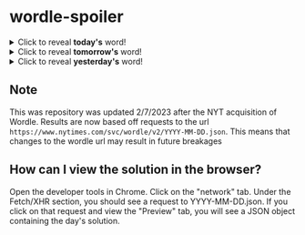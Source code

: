 # wordle-spoiler

<details>
  <summary>Click to reveal <b>today's</b> word!</summary>
  <br>
  <b> fever </b>
</details>

<details>
  <summary>Click to reveal <b>tomorrow's</b> word!</summary>
  <br>
  <b> udder </b>
</details>

<details>
  <summary>Click to reveal <b>yesterday's</b> word!</summary>
  <br>
  <b> shunt </b>
</details>

## Note
This was repository was updated 2/7/2023 after the NYT acquisition of Wordle. Results are now based off requests to the url `https://www.nytimes.com/svc/wordle/v2/YYYY-MM-DD.json`. This means that changes to the wordle url may result in future breakages

## How can I view the solution in the browser?
Open the developer tools in Chrome. Click on the "network" tab. Under the Fetch/XHR section, you should see a request to YYYY-MM-DD.json. If you click on that request and view the "Preview" tab, you will see a JSON object containing the day's solution.